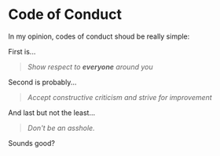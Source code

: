 # Code of Conduct

In my opinion, codes of conduct shoud be really simple:

First is...

>_Show respect to **everyone** around you_

Second is probably...

>_Accept constructive criticism and strive for improvement_

And last but not the least...

>_Don't be an asshole._

Sounds good?

